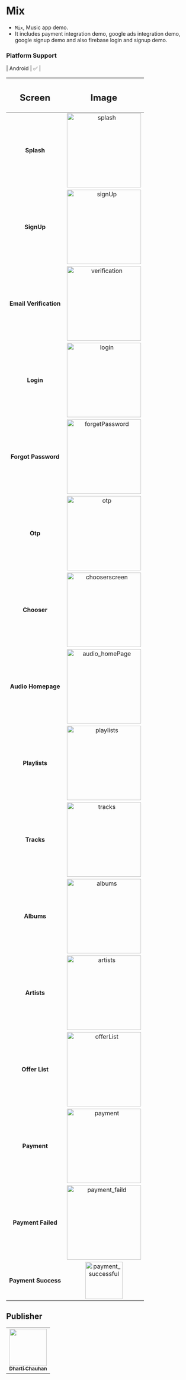 # Mix

- `Mix`, Music app demo.
- It includes payment integration demo, google ads integration demo, google signup demo and also firebase login and signup demo.

### Platform Support

| Android | &#9989; |



|  <h2><b>Screen</b></h2>   |                                                                             <h2><b>Image</b></h2>                                                                              |
|:-------------------------:|:------------------------------------------------------------------------------------------------------------------------------------------------------------------------------:|
|       <b>Splash</b>       |     <img src="https://raw.githubusercontent.com/Dharti1623/MediaPlayerWithPG/main/assets/images/screenshots/splash.png" height="200px;" width="200px;" alt="splash"/>     |
|       <b>SignUp</b>       |             <img src="https://raw.githubusercontent.com/Dharti1623/MediaPlayerWithPG/main/assets/images/screenshots/signUp.png" width="200px;" alt="signUp"/>             |
| <b>Email Verification</b> |       <img src="https://raw.githubusercontent.com/Dharti1623/MediaPlayerWithPG/main/assets/images/screenshots/verification.png" width="200px;" alt="verification"/>       |
|       <b>Login</b>        |              <img src="https://raw.githubusercontent.com/Dharti1623/MediaPlayerWithPG/main/assets/images/screenshots/login.png" width="200px;" alt="login"/>              |
|  <b>Forgot Password</b>   |     <img src="https://raw.githubusercontent.com/Dharti1623/MediaPlayerWithPG/main/assets/images/screenshots/forgetPassword.png" width="200px;" alt="forgetPassword"/>     |
|        <b>Otp</b>         |                <img src="https://raw.githubusercontent.com/Dharti1623/MediaPlayerWithPG/main/assets/images/screenshots/otp.png" width="200px;" alt="otp"/>                |
|      <b>Chooser</b>       |      <img src="https://raw.githubusercontent.com/Dharti1623/MediaPlayerWithPG/main/assets/images/screenshots/chooserscreen.png" width="200px;" alt="chooserscreen"/>      |
|   <b>Audio Homepage</b>   |     <img src="https://raw.githubusercontent.com/Dharti1623/MediaPlayerWithPG/main/assets/images/screenshots/audio_homePage.png" width="200px;" alt="audio_homePage"/>     |
|     <b>Playlists</b>      |          <img src="https://raw.githubusercontent.com/Dharti1623/MediaPlayerWithPG/main/assets/images/screenshots/playlist.png" width="200px;" alt="playlists"/>           |
|       <b>Tracks</b>       |             <img src="https://raw.githubusercontent.comDharti1623/MediaPlayerWithPG/main/assets/images/screenshots/tracks.png" width="200px;" alt="tracks"/>              |
|       <b>Albums</b>       |             <img src="https://raw.githubusercontent.com/Dharti1623/MediaPlayerWithPG/main/assets/images/screenshots/album.png" width="200px;" alt="albums"/>              |
|      <b>Artists</b>       |            <img src="https://raw.githubusercontent.com/Dharti1623/MediaPlayerWithPG/main/assets/images/screenshots/artists.png" width="200px;" alt="artists"/>            |
|     <b>Offer List</b>     |          <img src="https://raw.githubusercontent.com/Dharti1623/MediaPlayerWithPG/main/assets/images/screenshots/offerList.png" width="200px;" alt="offerList"/>          |
|      <b>Payment</b>       |            <img src="https://raw.githubusercontent.com/Dharti1623/MediaPlayerWithPG/main/assets/images/screenshots/payment.png" width="200px;" alt="payment"/>            |
|   <b>Payment Failed</b>   |      <img src="https://raw.githubusercontent.com/Dharti1623/MediaPlayerWithPG/main/assets/images/screenshots/payment_faild.png" width="200px;" alt="payment_faild"/>      |
|  <b>Payment Success</b>   |<img src="https://raw.githubusercontent.com/Dharti1623/MediaPlayerWithPG/main/assets/images/screenshots/payment_successful.png" width="100px;" alt="payment_successful"/>|


## Publisher

<table>
  <tr>
    <td align="center"><a href="https://www.linkedin.com/in/dhartichauhan"><img src="https://avatars.githubusercontent.com/u/102344648?s=400&u=f090532c81927a74127240b841de2f79e388fc02&v=4" width="100px;" alt=""/><br /><sub><b>Dharti Chauhan </b></sub></a></td>
  </tr>
</table>
<br/>
